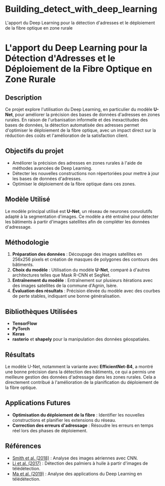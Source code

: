 # Building_detect_with_deep_learning
L'apport du Deep Learning pour la détection d'adresses et le déploiement de la fibre optique en zone rurale
# L'apport du Deep Learning pour la Détection d'Adresses et le Déploiement de la Fibre Optique en Zone Rurale

## Description
Ce projet explore l'utilisation du Deep Learning, en particulier du modèle **U-Net**, pour améliorer la précision des bases de données d'adresses en zones rurales. En raison de l'urbanisation informelle et des inexactitudes des bases de données, la détection automatisée des adresses permet d'optimiser le déploiement de la fibre optique, avec un impact direct sur la réduction des coûts et l'amélioration de la satisfaction client.

## Objectifs du projet
- Améliorer la précision des adresses en zones rurales à l'aide de méthodes avancées de Deep Learning.
- Détecter les nouvelles constructions non répertoriées pour mettre à jour les bases de données d'adresses.
- Optimiser le déploiement de la fibre optique dans ces zones.

## Modèle Utilisé
Le modèle principal utilisé est **U-Net**, un réseau de neurones convolutifs adapté à la segmentation d'images. Ce modèle a été entraîné pour détecter les bâtiments à partir d'images satellites afin de compléter les données d'adressage.

## Méthodologie
1. **Préparation des données** : Découpage des images satellites en 256x256 pixels et création de masques de polygones des contours des bâtiments.
2. **Choix du modèle** : Utilisation du modèle **U-Net**, comparé à d'autres architectures telles que Mask R-CNN et SegNet.
3. **Entraînement du modèle** : Entraînement sur plusieurs itérations avec des images satellites de la commune d'Agnin, Isère.
4. **Évaluation des résultats** : Précision élevée du modèle avec des courbes de perte stables, indiquant une bonne généralisation.

## Bibliothèques Utilisées
- **TensorFlow**
- **PyTorch**
- **Keras**
- **rasterio** et **shapely** pour la manipulation des données géospatiales.

## Résultats
Le modèle U-Net, notamment la variante avec **EfficientNet-B4**, a montré une bonne précision dans la détection des bâtiments, ce qui a permis une meilleure gestion des données d'adressage dans les zones rurales. Cela a directement contribué à l'amélioration de la planification du déploiement de la fibre optique.

## Applications Futures
- **Optimisation du déploiement de la fibre** : Identifier les nouvelles constructions et planifier les extensions du réseau.
- **Correction des erreurs d'adressage** : Résoudre les erreurs en temps réel lors des phases de déploiement.

## Références
- [Smith et al. (2018)](https://www.tree-learning.fr) : Analyse des images aériennes avec CNN.
- [Li et al. (2017)](https://www.tree-learning.fr) : Détection des palmiers à huile à partir d'images de télédétection.
- [Ma et al. (2019)](https://www.tree-learning.fr) : Analyse des applications du Deep Learning en télédétection.
